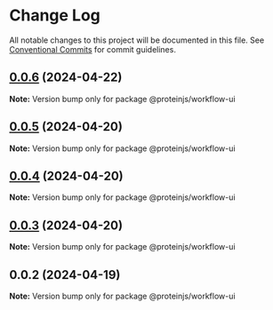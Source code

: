 # Change Log

All notable changes to this project will be documented in this file.
See [Conventional Commits](https://conventionalcommits.org) for commit guidelines.

## [0.0.6](https://github.com/proteinjs/workflow/compare/@proteinjs/workflow-ui@0.0.5...@proteinjs/workflow-ui@0.0.6) (2024-04-22)

**Note:** Version bump only for package @proteinjs/workflow-ui

## [0.0.5](https://github.com/proteinjs/workflow/compare/@proteinjs/workflow-ui@0.0.4...@proteinjs/workflow-ui@0.0.5) (2024-04-20)

**Note:** Version bump only for package @proteinjs/workflow-ui

## [0.0.4](https://github.com/proteinjs/workflow/compare/@proteinjs/workflow-ui@0.0.3...@proteinjs/workflow-ui@0.0.4) (2024-04-20)

**Note:** Version bump only for package @proteinjs/workflow-ui

## [0.0.3](https://github.com/proteinjs/workflow/compare/@proteinjs/workflow-ui@0.0.2...@proteinjs/workflow-ui@0.0.3) (2024-04-20)

**Note:** Version bump only for package @proteinjs/workflow-ui

## 0.0.2 (2024-04-19)

**Note:** Version bump only for package @proteinjs/workflow-ui
